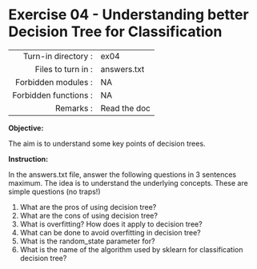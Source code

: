 # Exercise 04 - Understanding better Decision Tree for Classification

|                         |                    |
| -----------------------:| ------------------ |
|   Turn-in directory :   |  ex04              |
|   Files to turn in :    |  answers.txt       |
|   Forbidden modules :   |  NA                |
|   Forbidden functions : |  NA                |
|   Remarks :             |  Read the doc      |


**Objective:**

The aim is to understand some key points of decision trees.



**Instruction:**

In the answers.txt file, answer the following questions in 3 sentences maximum. The idea is to understand the underlying concepts. These are simple questions (no traps!)
1) What are the pros of using decision tree?
2) What are the cons of using decision tree? 
3) What is overfitting? How does it apply to decision tree?  
4) What can be done to avoid overfitting in decision tree?
5) What is the random_state parameter for?
6) What is the name of the algorithm used by sklearn for classification decision tree? 
